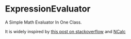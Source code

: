 # ExpressionEvaluator
A Simple Math Evaluator In One Class.

It is widely inspired by [this post on stackoverflow](http://stackoverflow.com/questions/333737/evaluating-string-342-yield-int-18/333749) and [NCalc](https://ncalc.codeplex.com/)
